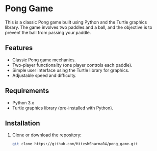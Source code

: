 # Pong Game

This is a classic Pong game built using Python and the Turtle graphics library. The game involves two paddles and a ball, and the objective is to prevent the ball from passing your paddle.

## Features

- Classic Pong game mechanics.
- Two-player functionality (one player controls each paddle).
- Simple user interface using the Turtle library for graphics.
- Adjustable speed and difficulty.

## Requirements

- Python 3.x
- Turtle graphics library (pre-installed with Python).

## Installation

1. Clone or download the repository:
   ```bash
   git clone https://github.com/HiteshSharma04/pong_game.git
